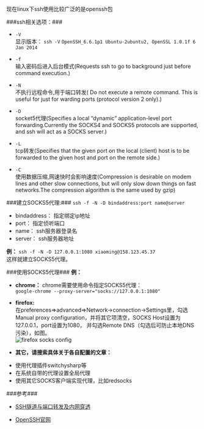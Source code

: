 现在linux下ssh使用比较广泛的是openssh包

###ssh相关选项：###
* `-V`  
显示版本：
`ssh -V`
`OpenSSH_6.6.1p1 Ubuntu-2ubuntu2, OpenSSL 1.0.1f 6 Jan 2014`

* `-f`   
输入密码后进入后台模式(Requests ssh to go to background just before command execution.)  

* `-N`   
不执行远程命令,用于端口转发( Do not execute a remote command.  This is useful for just for warding ports (protocol version 2 only).)  

* `-D`  
socket5代理(Specifies a local “dynamic” application-level port forwarding.Currently the SOCKS4 and SOCKS5 protocols are supported, and ssh will act as a SOCKS server.)  

* `-L`  
tcp转发(Specifies that the given port on the local (client) host is to be forwarded to the given host and port on the remote side.)

* `-C`   
使用数据压缩,网速快时会影响速度(Compression is desirable on modem lines and other slow connections, but will only slow down things on fast networks.The compression algorithm is the same used by gzip)  

###建立SOCKS5代理:###
`ssh -f -N -D bindaddress:port name@server`  
* bindaddress： 指定绑定ip地址  
* port： 指定侦听端口  
* name： ssh服务器登录名  
* server： ssh服务器地址  

**例：**
`ssh -f -N -D 127.0.0.1:1080 xiaoming@158.123.45.37`  
这样就建立SOCKS5代理。  

###使用SOCKS5代理###
**例：**
* **chrome：**
chrome需要使用命令指定SOCKS5代理：  
`google-chrome --proxy-server="socks://127.0.0.1:1080"`  

* **firefox:**  
在preferences=>advanced=>Network->connection->Settings里，勾选Manual proxy configuration，并将其它项清空，SOCKS Host设置为127.0.0.1，port设置为1080， 并勾选Remote DNS（勾选后可防止本地DNS污染），如图。  
![firefox socks config][1]
* **其它，请搜索具体关于各自配置的文章：**
 + 使用代理插件switchysharp等  
 + 在系统自带的代理设置全局代理  
 + 使用其它SOCKS客户端实现代理，比如redsocks  

###参考###
* [SSH隧道与端口转发及内网穿透][2]
* [OpenSSH官网][3]


  [1]: http://static.oschina.net/uploads/space/2014/1107/174131_xrw4_1382972.png
  [2]: http://blog.creke.net/722.html
  [3]: http://www.openssh.com/
